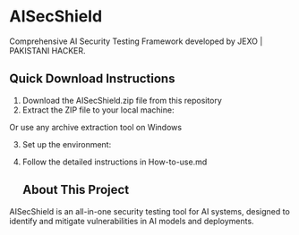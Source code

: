 # AISecShield

Comprehensive AI Security Testing Framework developed by JEXO | PAKISTANI HACKER.

## Quick Download Instructions

1. Download the AISecShield.zip file from this repository
2. Extract the ZIP file to your local machine:

   
Or use any archive extraction tool on Windows

3. Set up the environment:
4. Follow the detailed instructions in How-to-use.md

   ## About This Project

AISecShield is an all-in-one security testing tool for AI systems, designed to identify and mitigate vulnerabilities in AI models and deployments.
